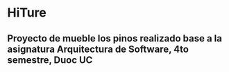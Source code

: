 # HiTure
Proyecto de mueble los pinos realizado base a la asignatura Arquitectura de Software, 4to semestre, Duoc UC
--
